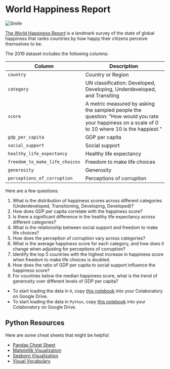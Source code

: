 # World Happiness Report

![Smile](https://www.futurity.org/wp/wp-content/uploads/2024/02/happiness-wealth-survey-1600.jpg)

[The World Happiness Report](https://worldhappiness.report/) is a landmark survey of the state of global happiness that ranks countries by how happy their citizens perceive themselves to be.

The 2019 dataset includes the following columns:

| Column | Description |
| -- | -- |
| `country` | Country or Region |
| `category` | UN classification: Developed, Developing, Underdeveloped, and Transiting |
| `score` | A metric measured by asking the sampled people the question: "How would you rate your happiness on a scale of 0 to 10 where 10 is the happiest." |
| `gdp_per_capita` | GDP per capita |
| `social_support` | Social support |
| `healthy_life_expectancy` | Healthy life expectancy |
| `freedom_to_make_life_choices` | Freedom to make life choices |
| `generosity` | Generosity |
| `perceptions_of_corruption` | Perceptions of corruption |


Here are a few questions:

1. What is the distribution of happiness scores across different categories (Underdeveloped, Transitioning, Developing, Developed)?
2. How does GDP per capita correlate with the happiness score?
3. Is there a significant difference in the healthy life expectancy across different categories?
4. What is the relationship between social support and freedom to make life choices?
5. How does the perception of corruption vary across categories?
6. What is the average happiness score for each category, and how does it change when adjusting for perceptions of corruption?
7. Identify the top 5 countries with the highest increase in happiness score when freedom to make life choices is doubled.
8. How does the ratio of GDP per capita to social support influence the happiness score?
9. For countries below the median happiness score, what is the trend of generosity over different levels of GDP per capita?


- To start loading the data in `R`, copy [this notebook](happiness.ipynb) into your Colaboratory on Google Drive.
- To start loading the data in `Python`, copy [this notebook](happiness_py.ipynb) into your Colaboratory on Google Drive.


## Python Resources
Here are some cheat sheets that might be helpful:
- [Pandas Cheat Sheet](https://github.com/ahmedmoustafa/AUC-DSCI1412-Spring2024/blob/main/examples/maternal-smoking/resources/Python_Pandas_Cheat_Sheet.pdf)
- [Matplotlib Visualization](https://github.com/ahmedmoustafa/AUC-DSCI1412-Spring2024/blob/main/examples/maternal-smoking/resources/Python_Matplotlib_Cheat_Sheet.pdf)
- [Seaborn Visualization](https://github.com/ahmedmoustafa/AUC-DSCI1412-Spring2024/blob/main/examples/maternal-smoking/resources/Python_Seaborn_Cheat_Sheet.pdf)
- [Visual Vocabulary](https://github.com/ahmedmoustafa/AUC-DSCI1412-Spring2024/blob/main/examples/maternal-smoking/resources/visual-vocabulary.pdf)
